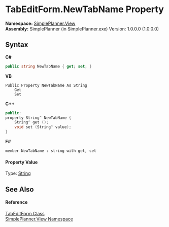 # TabEditForm.NewTabName Property 
 

**Namespace:**&nbsp;<a href="58fad1ed-8ae0-5137-7e5a-cfda55210c41">SimplePlanner.View</a><br />**Assembly:**&nbsp;SimplePlanner (in SimplePlanner.exe) Version: 1.0.0.0 (1.0.0.0)

## Syntax

**C#**<br />
``` C#
public string NewTabName { get; set; }
```

**VB**<br />
``` VB
Public Property NewTabName As String
	Get
	Set
```

**C++**<br />
``` C++
public:
property String^ NewTabName {
	String^ get ();
	void set (String^ value);
}
```

**F#**<br />
``` F#
member NewTabName : string with get, set

```


#### Property Value
Type: <a href="http://msdn2.microsoft.com/en-us/library/s1wwdcbf" target="_blank">String</a>

## See Also


#### Reference
<a href="127ca72a-b002-9628-f743-f46bc57885aa">TabEditForm Class</a><br /><a href="58fad1ed-8ae0-5137-7e5a-cfda55210c41">SimplePlanner.View Namespace</a><br />